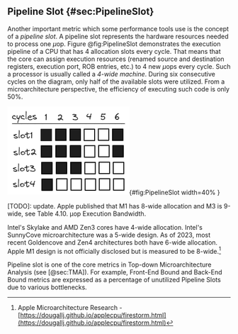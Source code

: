 

## Pipeline Slot {#sec:PipelineSlot}

Another important metric which some performance tools use is the concept of a *pipeline slot*. A pipeline slot represents the hardware resources needed to process one $\mu$op. Figure @fig:PipelineSlot demonstrates the execution pipeline of a CPU that has 4 allocation slots every cycle. That means that the core can assign execution resources (renamed source and destination registers, execution port, ROB entries, etc.) to 4 new $\mu$ops every cycle. Such a processor is usually called a *4-wide machine*. During six consecutive cycles on the diagram, only half of the available slots were utilized. From a microarchitecture perspective, the efficiency of executing such code is only 50%.

![Pipeline diagram of a 4-wide CPU.](../../img/terms-and-metrics/PipelineSlot.jpg){#fig:PipelineSlot width=40% }

[TODO]: update. Apple published that M1 has 8-wide allocation and M3 is 9-wide, see Table 4.10. μop Execution Bandwidth.

Intel's Skylake and AMD Zen3 cores have 4-wide allocation. Intel's SunnyCove microarchitecture was a 5-wide design. As of 2023, most recent Goldencove and Zen4 architectures both have 6-wide allocation. Apple M1 design is not officially disclosed but is measured to be 8-wide.[^1]

Pipeline slot is one of the core metrics in Top-down Microarchitecture Analysis (see [@sec:TMA]). For example, Front-End Bound and Back-End Bound metrics are expressed as a percentage of unutilized Pipeline Slots due to various bottlenecks.

[^1]: Apple Microarchitecture Research - [https://dougallj.github.io/applecpu/firestorm.html](https://dougallj.github.io/applecpu/firestorm.html)
